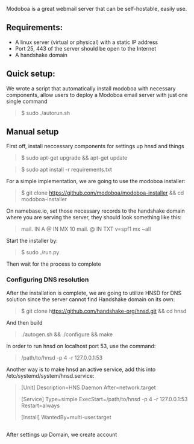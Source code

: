 Modoboa is a great webmail server that can be self-hostable, easily use.

## Requirements:

- A linux server (virtual or physical) with a static IP address
- Port 25, 443 of the server should be open to the Internet
- A handshake domain

## Quick setup:

We wrote a script that automatically install modoboa with necessary components, allow users to deploy a Modoboa email server with just one single command

> $ sudo ./autorun.sh <your-domain>
> 

## Manual setup

First off, install neccessary components for settings up hnsd and things

> $ sudo apt-get upgrade && apt-get update
> 

> $ sudo apt install -r requirements.txt
> 

For a simple implementation, we are going to use the modoboa installer:

> $ git clone https://github.com/modoboa/modoboa-installer && cd modoboa-installer
> 

On namebase.io, set those necessary records to the handshake domain where you are serving the server, they should look something like this:

> mail. IN A <IP-address-of-your-server>
@ IN MX 10 mail.<your-domain>
@ IN TXT v=spf1 mx ~all
> 

Start the installer by:

> $ sudo ./run.py <your-domain>
> 

Then wait for the process to complete

### Configuring DNS resolution

After the installation is complete, we are going to utilize HNSD for DNS solution since the server cannot find Handshake domain on its own:

> $ git clone h[ttps://github.com/handshake-org/hnsd.git](https://github.com/handshake-org/hnsd.git) && cd hnsd
> 

And then build

> ./autogen.sh && ./configure && make
> 

In order to run hnsd on localhost port 53, use the command:

> /path/to/hnsd -p 4 -r 127.0.0.1:53
> 

Another way is to make hnsd an active service, add this into /etc/systemd/system/hnsd.service:

> [Unit]
Description=HNS Daemon
After=network.target
> 
> 
> [Service]
> Type=simple
> ExecStart=/path/to/hnsd -p 4 -r 127.0.0.1:53
> Restart=always
> 
> [Install]
> WantedBy=multi-user.target
> 

## 

## 

After settings up Domain, we create account
